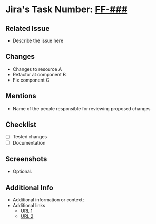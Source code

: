 # Jira's Task Number: [FF-###]()

## Related Issue
- Describe the issue here

## Changes
- Changes to resource A
- Refactor at component B
- Fix component C

## Mentions
- Name of the people responsible for reviewing proposed changes

## Checklist
- [ ] Tested changes
- [ ] Documentation

## Screenshots
- Optional.

## Additional Info
- Additional information or context;
- Additional links
    - [URL 1]()
    - [URL 2]()

